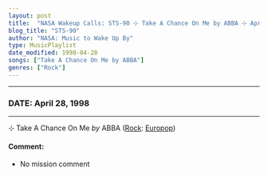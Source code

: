 ```yaml
---
layout: post
title:  "NASA Wakeup Calls: STS-90 ⊹ Take A Chance On Me by ABBA ⊹ April 28, 1998"
blog_title: "STS-90"
author: "NASA: Music to Wake Up By"
type: MusicPlaylist
date_modified: 1998-04-28
songs: ["Take A Chance On Me by ABBA"]
genres: ["Rock"]
---
```


----
### DATE: April 28, 1998
----
⊹ Take A Chance On Me *by* ABBA ([Rock](https://www.discogs.com/genre/Rock): [Europop](https://www.discogs.com/style/Europop)) <a target="blank_" href="https://www.discogs.com/ABBA-Take-A-Chance-On-Me/release/4431106">
    <i class="fas fa-compact-disc"
       title="Discogs entry for this song"
       alt="Discogs entry for this song"
       style="font-size: 1.1em;"></i></a>
    

#### Comment:
* No mission comment



<br/>
<center>
	<a target="_blank"
	   href="https://twitter.com/intent/tweet?hashtags=Space,NASA,Playlist,NASAWakeupCalls,SpaceProgram&text=🚀 {{ page.author}}, '{{ page.songs.first }}' {{ page.title }}, {{ site.url }}{{ page.url }}&via=nasawakeupcalls"><i class="fab fa-twitter" title="Tweet this page" alt="Tweet this page" style="font-size: 1.3em;"></i></a>
	&nbsp; 	<i class="fas fa-user-astronaut" style="font-size: 1.5em;"></i> &nbsp;
    <a id="custom_amazon_link"
       type="amzn" search="#"
       category="popular music">
    <i class="fab fa-amazon" style="font-size: 1.3em;"></i></a>
</center>

<!-- Randomly resolve an individual entry from a song array -->
<script src="/assets/javascript/seedrandom.min.js"></script>
<script>
  var wake_me_up = ["Take A Chance On Me by ABBA"];
  var prng = new Math.seedrandom();
  function randomSong() {
    song = wake_me_up[Math.floor(Math.random() * wake_me_up.length)];
    var amazon_link = document.getElementById("custom_amazon_link");
    amazon_link.setAttribute("search", song);
  }
  window.onload = randomSong();
</script>
